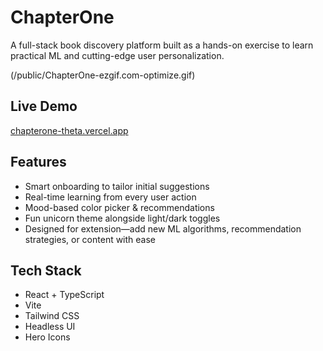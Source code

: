 # ChapterOne

A full-stack book discovery platform built as a hands-on exercise to learn practical ML and cutting-edge user personalization.

(/public/ChapterOne-ezgif.com-optimize.gif)

## Live Demo
[chapterone-theta.vercel.app](https://chapterone-theta.vercel.app/)

## Features
- Smart onboarding to tailor initial suggestions
- Real-time learning from every user action
- Mood-based color picker & recommendations
- Fun unicorn theme alongside light/dark toggles
- Designed for extension—add new ML algorithms, recommendation strategies, or content with ease

## Tech Stack
- React + TypeScript
- Vite
- Tailwind CSS
- Headless UI
- Hero Icons
